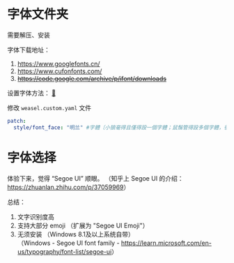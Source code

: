 # 字体文件夹

需要解压、安装

字体下载地址：
1. <https://www.googlefonts.cn/>
1. <https://www.cufonfonts.com/>
1. ~~<https://code.google.com/archive/p/ifont/downloads>~~

设置字体方法： [🔗](https://github.com/rime/home/wiki/CustomizationGuide#%E4%B8%80%E4%BE%8B%E5%AE%9A%E8%A3%BD%E5%B0%8F%E7%8B%BC%E6%AF%AB%E5%AD%97%E9%AB%94%E5%AD%97%E8%99%9F) 

修改 `weasel.custom.yaml` 文件

```yaml
patch:
  style/font_face: "明兰" #字體〔小狼毫得且僅得設一個字體；鼠鬚管得設多個字體，後面的字體自動補前面字體不含的字〕
```

# 字体选择

体验下来，觉得 “Segoe UI” 顺眼。 （知乎上 Segoe UI 的介绍：<https://zhuanlan.zhihu.com/p/37059969>）

总结：

1. 文字识别度高
2. 支持大部分 emoji （扩展为 "Segoe UI Emoji"）
3. 无须安装 （Windows 8.1及以上系统自带）<br>
（Windows - Segoe UI font family - <https://learn.microsoft.com/en-us/typography/font-list/segoe-ui>）

